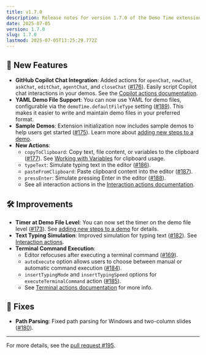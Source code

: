 ```yaml
---
title: v1.7.0
description: Release notes for version 1.7.0 of the Demo Time extension, including new features, improvements, and bug fixes.
date: 2025-07-05
version: 1.7.0
slug: 1.7.0
lastmod: 2025-07-05T13:25:29.772Z
---
```


## 🚀 New Features
- **GitHub Copilot Chat Integration**: Added actions for `openChat`, `newChat`, `askChat`, `editChat`, `agentChat`, and `closeChat` ([#176](https://github.com/estruyf/vscode-demo-time/issues/176)). Easily script Copilot chat interactions in your demos. See the [Copilot actions documentation](/actions/copilot/).
- **YAML Demo File Support**: You can now use YAML for demo files, configurable via the `demoTime.defaultFileType` setting ([#189](https://github.com/estruyf/vscode-demo-time/issues/189)). This makes it easier to write and maintain demo files in your preferred format.
- **Sample Demos**: Extension initialization now includes sample demos to help users get started ([#175](https://github.com/estruyf/vscode-demo-time/issues/175)). Learn more about [adding new steps to a demo](/tips/adding-steps/).
- **New Actions**:
  - `copyToClipboard`: Copy text, file content, or variables to the clipboard ([#177](https://github.com/estruyf/vscode-demo-time/issues/177)). See [Working with Variables](/tips/variables/) for clipboard usage.
  - `typeText`: Simulate typing text in the editor ([#186](https://github.com/estruyf/vscode-demo-time/issues/186)).
  - `pasteFromClipboard`: Paste clipboard content into the editor ([#187](https://github.com/estruyf/vscode-demo-time/issues/187)).
  - `pressEnter`: Simulate pressing Enter in the editor ([#188](https://github.com/estruyf/vscode-demo-time/issues/188)).
  - See all interaction actions in the [Interaction actions documentation](/actions/interactions/).

## 🛠 Improvements
- **Timer at Demo File Level**: You can now set the timer on the demo file level ([#173](https://github.com/estruyf/vscode-demo-time/issues/173)). See [adding new steps to a demo](/tips/adding-steps/) for details.
- **Text Typing Simulation**: Improved simulation for typing text ([#182](https://github.com/estruyf/vscode-demo-time/issues/182)). See [Interaction actions](/actions/interactions/).
- **Terminal Command Execution**:
  - Editor refocuses after executing a terminal command ([#169](https://github.com/estruyf/vscode-demo-time/issues/169)).
  - `autoExecute` option allows users to choose between manual or automatic command execution ([#184](https://github.com/estruyf/vscode-demo-time/issues/184)).
  - `insertTypingMode` and `insertTypingSpeed` options for `executeTerminalCommand` action ([#185](https://github.com/estruyf/vscode-demo-time/issues/185)).
  - See [Terminal actions documentation](/actions/terminal/) for more info.

## 🐞 Fixes
- **Path Parsing**: Fixed path parsing for Windows and two-column slides ([#180](https://github.com/estruyf/vscode-demo-time/issues/180)).

---

For more details, see the [pull request #195](https://github.com/estruyf/vscode-demo-time/pull/195).
